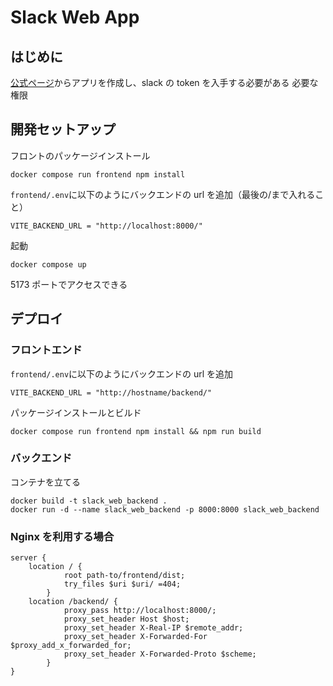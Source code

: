 # Slack Web App

## はじめに

[公式ページ](https://api.slack.com/apps)からアプリを作成し、slack の token を入手する必要がある
必要な権限

## 開発セットアップ

フロントのパッケージインストール

```
docker compose run frontend npm install
```

`frontend/.env`に以下のようにバックエンドの url を追加（最後の/まで入れること）

```
VITE_BACKEND_URL = "http://localhost:8000/"
```

起動

```
docker compose up
```

5173 ポートでアクセスできる

## デプロイ

### フロントエンド

`frontend/.env`に以下のようにバックエンドの url を追加

```
VITE_BACKEND_URL = "http://hostname/backend/"
```

パッケージインストールとビルド

```
docker compose run frontend npm install && npm run build
```

### バックエンド

コンテナを立てる

```
docker build -t slack_web_backend .
docker run -d --name slack_web_backend -p 8000:8000 slack_web_backend
```

### Nginx を利用する場合

```
server {
	location / {
        	root path-to/frontend/dist;
        	try_files $uri $uri/ =404;
    	}
	location /backend/ {
        	proxy_pass http://localhost:8000/;
        	proxy_set_header Host $host;
        	proxy_set_header X-Real-IP $remote_addr;
       		proxy_set_header X-Forwarded-For $proxy_add_x_forwarded_for;
        	proxy_set_header X-Forwarded-Proto $scheme;
    	}
}
```
